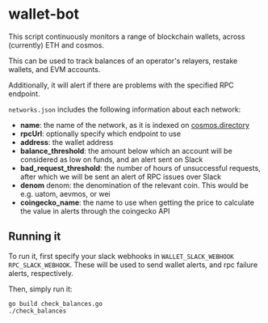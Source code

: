 # wallet-bot
This script continuously monitors a range of blockchain wallets, across (currently) ETH and cosmos.

This can be used to track balances of an operator's relayers, restake wallets, and EVM accounts.

Additionally, it will alert if there are problems with the specified RPC endpoint.

`networks.json` includes the following information about each network:

- **name**: the name of the network, as it is indexed on [cosmos.directory](https://cosmos.directory)
- **rpcUrl**: optionally specify which endpoint to use
- **address**: the wallet address
- **balance_threshold**: the amount below which an account will be considered as low on funds, and an alert sent on Slack
- **bad_request_threshold**: the number of hours of unsuccessful requests, after which we will be sent an alert of RPC issues over Slack  
- **denom** denom: the denomination of the relevant coin. This would be e.g. uatom, aevmos, or wei
- **coingecko_name**: the name to use when getting the price to calculate the value in alerts through the coingecko API

## Running it
To run it, first specify your slack webhooks in `WALLET_SLACK_WEBHOOK` `RPC_SLACK_WEBHOOK`. These will be used to send wallet alerts, and rpc failure alerts, respectively.

Then, simply run it:
```
go build check_balances.go
./check_balances
```

